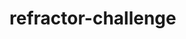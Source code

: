 # refractor-challenge

<!-- User Story 

TKT 1 Refractoring Accessiblity

As Horiseon a marketing 
THEY WANT a codebase that follows accessibilty standards
SO THAT their website is optimized for search engines 

--> 

<!-- Acceptance Criteria 

GIVEN a webpage meets accessibility standards
WHEN I view the source code
THEN I find semantic HTML elements
WHEN I view the structure of the HTML elements
THEN I find that the elements follow a logical structure independent of styling and positioning
WHEN I view the icon and image elements
THEN I find accessible alt attributes
WHEN I view the heading attributes
THEN they fall in sequential order
WHEN I view the title element
THEN I find a concise, descriptive title

-->

<!-- Mock Up 


-->

